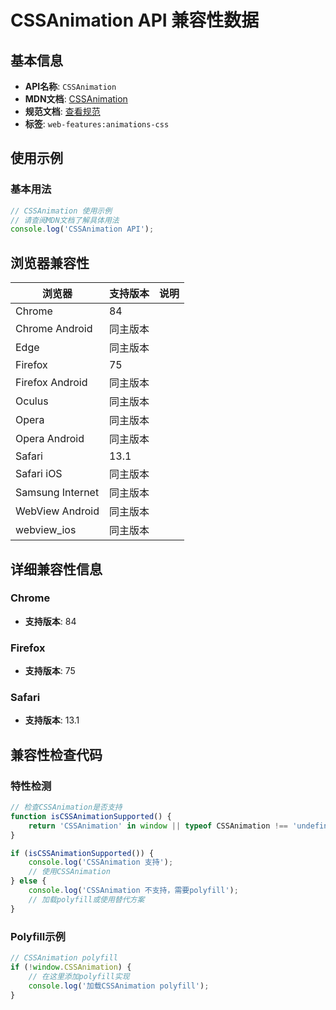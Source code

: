 # CSSAnimation API 兼容性数据

## 基本信息

- **API名称**: `CSSAnimation`
- **MDN文档**: [CSSAnimation](https://developer.mozilla.org/docs/Web/API/CSSAnimation)
- **规范文档**: [查看规范](https://drafts.csswg.org/css-animations-2/#the-CSSAnimation-interface)
- **标签**: `web-features:animations-css`

## 使用示例

### 基本用法

```javascript
// CSSAnimation 使用示例
// 请查阅MDN文档了解具体用法
console.log('CSSAnimation API');
```

## 浏览器兼容性

| 浏览器 | 支持版本 | 说明 |
|--------|----------|------|
| Chrome | 84 |  |
| Chrome Android | 同主版本 |  |
| Edge | 同主版本 |  |
| Firefox | 75 |  |
| Firefox Android | 同主版本 |  |
| Oculus | 同主版本 |  |
| Opera | 同主版本 |  |
| Opera Android | 同主版本 |  |
| Safari | 13.1 |  |
| Safari iOS | 同主版本 |  |
| Samsung Internet | 同主版本 |  |
| WebView Android | 同主版本 |  |
| webview_ios | 同主版本 |  |

## 详细兼容性信息

### Chrome

- **支持版本**: 84

### Firefox

- **支持版本**: 75

### Safari

- **支持版本**: 13.1

## 兼容性检查代码

### 特性检测

```javascript
// 检查CSSAnimation是否支持
function isCSSAnimationSupported() {
    return 'CSSAnimation' in window || typeof CSSAnimation !== 'undefined';
}

if (isCSSAnimationSupported()) {
    console.log('CSSAnimation 支持');
    // 使用CSSAnimation
} else {
    console.log('CSSAnimation 不支持，需要polyfill');
    // 加载polyfill或使用替代方案
}
```

### Polyfill示例

```javascript
// CSSAnimation polyfill
if (!window.CSSAnimation) {
    // 在这里添加polyfill实现
    console.log('加载CSSAnimation polyfill');
}
```

